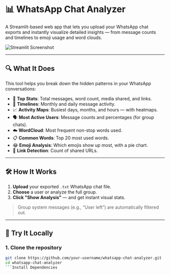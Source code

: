 # 📊 WhatsApp Chat Analyzer

A Streamlit-based web app that lets you upload your WhatsApp chat exports and instantly visualize detailed insights — from message counts and timelines to emoji usage and word clouds.

![Streamlit Screenshot](https://your-screenshot-link-if-any.png)

---

## 🔍 What It Does

This tool helps you break down the hidden patterns in your WhatsApp conversations:

- 🧮 **Top Stats**: Total messages, word count, media shared, and links.
- 📆 **Timelines**: Monthly and daily message activity.
- 📈 **Activity Maps**: Busiest days, months, and hours — with heatmaps.
- 🗣️ **Most Active Users**: Message counts and percentages (for group chats).
- ☁️ **WordCloud**: Most frequent non-stop words used.
- 📋 **Common Words**: Top 20 most used words.
- 😂 **Emoji Analysis**: Which emojis show up most, with a pie chart.
- 📎 **Link Detection**: Count of shared URLs.

---

## 🛠️ How It Works

1. **Upload** your exported `.txt` WhatsApp chat file.
2. **Choose** a user or analyze the full group.
3. **Click "Show Analysis"** — and get instant visual stats.

> Group system messages (e.g., “User left”) are automatically filtered out.

---

## 🚀 Try It Locally

### 1. Clone the repository
```bash
git clone https://github.com/your-username/whatsapp-chat-analyzer.git
cd whatsapp-chat-analyzer
```Install Dependencies
